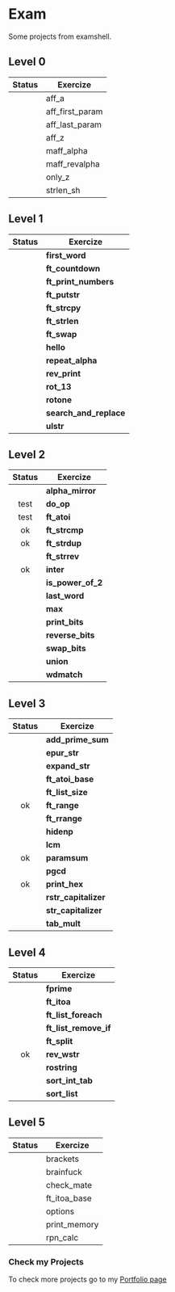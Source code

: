 # Exam
Some projects from examshell.

## Level 0

| Status |  Exercize              |
|:------:|------------------------|
|        | aff_a                  |
|        | aff_first_param        |       
|        | aff_last_param         |
|        | aff_z                  |
|        | maff_alpha             |
|        | maff_revalpha          |
|        | only_z                 | 
|        | strlen_sh              |

## Level 1

| Status |  Exercize              |
|:----:|------------------------|
|   | **first_word**         |
|   | **ft_countdown**       |
|   | **ft_print_numbers**   |
|   | **ft_putstr**          |
|   | **ft_strcpy**          |
|   | **ft_strlen**          |
|   | **ft_swap**            |
|   | **hello**              |
|   | **repeat_alpha**       |
|  | **rev_print**          | 
|  | **rot_13**             | 
|  | **rotone**             | 
|  | **search_and_replace** | 
|  | **ulstr**              |


## Level 2

| Status |  Exercize              |
|:----:|------------------------|
|   | **alpha_mirror**   |
| test  | **do_op**          |
| test  | **ft_atoi**        |
| ok  | **ft_strcmp**      |
| ok  | **ft_strdup**      |
|   | **ft_strrev**      |
| ok  | **inter**          |
|   | **is_power_of_2**  |
|   | **last_word**      |
|  | **max**            |
|  | **print_bits**     |
|  | **reverse_bits**   |
|  | **swap_bits**      |
|  | **union**          |
|  | **wdmatch**        |

## Level 3

| Status |  Exercize              |
|:----:|------------------------|
|   | **add_prime_sum**    |
|   | **epur_str**         |
|   | **expand_str**       |
|   | **ft_atoi_base**     |
|   | **ft_list_size**     |
| ok  | **ft_range**         |
|   | **ft_rrange**        |
|   | **hidenp**           |
|   | **lcm**              |
| ok | **paramsum**         |
|  | **pgcd**             |
| ok | **print_hex**        |
|  | **rstr_capitalizer** |
|  | **str_capitalizer**  |
|  | **tab_mult**         |

## Level 4

| Status |  Exercize              |
|:----:|------------------------|
|   | **fprime**            |
|   | **ft_itoa**           |
|   | **ft_list_foreach**   |
|   | **ft_list_remove_if** |
|  | **ft_split**          |
| ok  | **rev_wstr**          |
|   | **rostring**          |
|   | **sort_int_tab**      |
|   | **sort_list**         |

## Level 5

| Status |  Exercize              |
|:----:|------------------------|
|  | brackets       |
|  | brainfuck      |
|  | check_mate     |
|  | ft_itoa_base   |
|  | options        |
|  | print_memory   |
|  | rpn_calc       |



### Check my Projects
To check more projects go to my [Portfolio page](https://github.com/thaisavelino/Portfiolio_42_SiliconValley_Paris)

